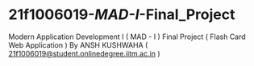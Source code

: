 # 21f1006019-_MAD-I_-Final_Project
Modern Application Development I ( MAD - I ) Final Project ( Flash Card Web Application ) By ANSH KUSHWAHA ( 21f1006019@student.onlinedegree.iitm.ac.in )
